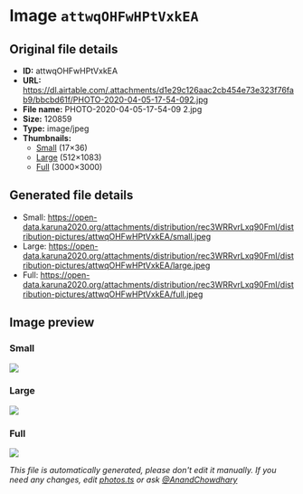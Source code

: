 # Image `attwqOHFwHPtVxkEA`

## Original file details

- **ID:** attwqOHFwHPtVxkEA
- **URL:** https://dl.airtable.com/.attachments/d1e29c126aac2cb454e73e323f76fab9/bbcbd61f/PHOTO-2020-04-05-17-54-092.jpg
- **File name:** PHOTO-2020-04-05-17-54-09 2.jpg
- **Size:** 120859
- **Type:** image/jpeg
- **Thumbnails:**
  - [Small](https://dl.airtable.com/.attachmentThumbnails/c2c1d7e92c8f9836f175ca46ec2588f9/08d544c7) (17×36)
  - [Large](https://dl.airtable.com/.attachmentThumbnails/6da234dc3e1ff6696dba4d20473c00c4/408a45e7) (512×1083)
  - [Full](https://dl.airtable.com/.attachmentThumbnails/105bd571dd4fac158d862c0ed53b4339/e3eaa717) (3000×3000)

## Generated file details

- Small: https://open-data.karuna2020.org/attachments/distribution/rec3WRRvrLxq90FmI/distribution-pictures/attwqOHFwHPtVxkEA/small.jpeg
- Large: https://open-data.karuna2020.org/attachments/distribution/rec3WRRvrLxq90FmI/distribution-pictures/attwqOHFwHPtVxkEA/large.jpeg
- Full: https://open-data.karuna2020.org/attachments/distribution/rec3WRRvrLxq90FmI/distribution-pictures/attwqOHFwHPtVxkEA/full.jpeg

## Image preview

### Small

![](https://open-data.karuna2020.org/attachments/distribution/rec3WRRvrLxq90FmI/distribution-pictures/attwqOHFwHPtVxkEA/small.jpeg)

### Large

![](https://open-data.karuna2020.org/attachments/distribution/rec3WRRvrLxq90FmI/distribution-pictures/attwqOHFwHPtVxkEA/large.jpeg)

### Full

![](https://open-data.karuna2020.org/attachments/distribution/rec3WRRvrLxq90FmI/distribution-pictures/attwqOHFwHPtVxkEA/full.jpeg)

_This file is automatically generated, please don't edit it manually. If you need any changes, edit [photos.ts](/photos.ts) or ask [@AnandChowdhary](https://github.com/AnandChowdhary)_
